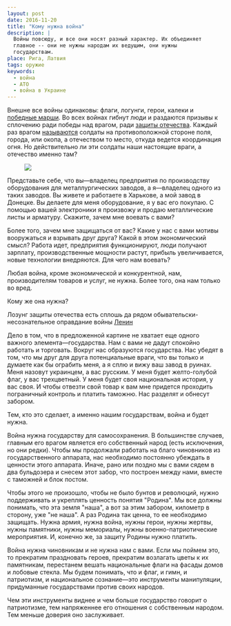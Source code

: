 ```yaml
---
layout: post
date: 2016-11-20
title: "Кому нужна война"
description: |
  Войны повсюду, и все они носят разный характер. Их объединяет
  главное -- они не нужны народам их ведущим, они нужны
  государствам.
place: Рига, Латвия
tags: оружие
keywords:
  - война
  - АТО
  - война в Украине
---
```


Внешне все войны одинаковы: флаги, логунги, герои, калеки и
[победные марши](http://kremlin.ru/events/president/news/51888).
Во всех войнах гибнут люди и раздаются призывы к сплочению ради победы над
врагом, ради
[защиты отечества](http://www.unian.net/politics/954789-poroshenko-ukraina-doljna-gotovitsya-k-jizni-v-usloviyah-postoyannoy-vneshney-agressii.html).
Каждый раз врагом [называются](http://www.bbc.com/russian/news-37172798) солдаты
на противоположной стороне поля, города, или окопа, а отечеством то место,
откуда ведется координация огня. Но действительно ли эти солдаты
наши настоящие враги, а отечество именно там?

<!--more-->

<figure><a href="http://www.unian.net/politics/954789-poroshenko-ukraina-doljna-gotovitsya-k-jizni-v-usloviyah-postoyannoy-vneshney-agressii.html">
<img src="http://images.unian.net/photos/2014_08/1408868035-6697.jpg"/>
</a></figure>

Представьте себе, что вы&mdash;владелец предприятия по производству оборудования
для металлургических заводов, а я&mdash;владелец одного из таких заводов. Вы живете
и работаете в Харькове, а мой завод в Донецке. Вы делаете для меня оборудование,
я у вас его покупаю. С помощью вашей электроники я произвожу и продаю
металлические листы и арматуру. Скажите, зачем мне воевать с вами?

Более того, зачем мне защищаться от вас? Какие у нас с вами мотивы вооружаться
и взрывать друг друга? Какой в этом экономический смысл? Работа идет, предприятия
функционируют, люди получают зарплату, производственные мощности растут,
прибыль увеличивается, новые технологии внедряются. Для чего нам воевать?

Любая война, кроме экономической и конкурентной, нам,
производителям товаров и услуг, не нужна. Более того, она нам только во вред.

Кому же она нужна?

<aside class="quote">
Лозунг защиты отечества есть сплошь да рядом обыва­тельски-несознательное оправдание войны
<span><a href="http://leninism.su/works/69-tom-30/1988-o-karikature-na-marksizm-i-ob-limperialisticheskom-ekonomizmer.html">Ленин</a></span>
</aside>

Дело в том, что в предложенной картине не хватает еще одного важного
элемента&mdash;государства. Нам с вами не дадут спокойно работать и торговать. Вокруг
нас образуются государства. Нас убедят в том, что мы друг для друга потенциальные
враги, что вы только и думаете как бы ограбить меня, а я сплю и вижу ваш завод
в руинах. Меня назовут украинцем, а вас русским. У меня будет желто-голубой
флаг, у вас трехцветный. У меня будет своя национальная история, у вас своя.
И чтобы отвезти свой товар к вам мне придется проходить пограничный контроль
и платить таможню. Нас разделят и обнесут забором.

Тем, кто это сделает, а именно нашим государствам, война и будет нужна.

Война нужна государству для самосохранения. В большинстве случаев,
главным его врагом является его собственный народ (есть исключения,
но они редки). Чтобы мы продолжали работать на благо чиновников из
государственного аппарата, нас необходимо постоянно убеждать в ценности этого
аппарата. Иначе, рано или поздно мы с вами сядем в два бульдозера и снесем
этот забор, что построен между нами, вместе с таможней и блок постом.

Чтобы этого не произошло, чтобы не было бунтов и революций, нужно поддерживать
и укреплять ценность понятия "Родина". Мы все должны понимать, что эта земля
"наша", а вот за этим забором, километр в сторону, уже "не наша". А раз
Родина так ценна, то ее необходимо защищать. Нужна армия, нужна война, нужны
герои, нужны жертвы, нужны памятники, нужны мемориалы, нужны
военно-патриотические мероприятия. И, конечно же, за защиту Родины нужно платить.

Война нужна чиновникам и не нужна нам с вами. Если мы поймем это, то прекратим
праздновать героев, прекратим возлагать цветы к их памятникам, перестанем
вешать национальные флаги на фасады домов и лобовые стекла. Мы будем понимать, что и
флаг, и гимн, и патриотизм, и национальное сознание&mdash;это инструменты
манипуляции, придуманные государствами против своих народов.

Чем эти инструменты виднее и чем больше государство говорит о патриотизме, тем
напряженнее его отношения с собственным народом. Тем меньше доверия оно
заслуживает.

